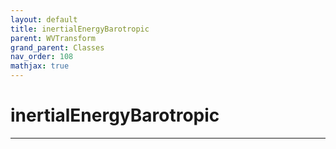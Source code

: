 ```yaml
---
layout: default
title: inertialEnergyBarotropic
parent: WVTransform
grand_parent: Classes
nav_order: 108
mathjax: true
---
```


#  inertialEnergyBarotropic




---

